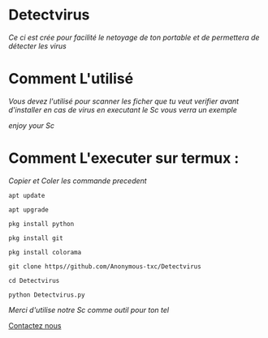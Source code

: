 # Detectvirus
*Ce ci est crée pour facilité le netoyage de ton portable et de permettera de détecter les virus*



# Comment L'utilisé
*Vous devez l'utilisé pour scanner les ficher que tu veut verifier  avant d'installer en cas de virus en executant le Sc vous verra un exemple*

*_enjoy your Sc_*



# Comment L'executer sur termux :
*Copier et Coler les commande precedent* 
```
apt update 

apt upgrade

pkg install python 

pkg install git

pkg install colorama

git clone https//github.com/Anonymous-txc/Detectvirus

cd Detectvirus

python Detectvirus.py
```

*Merci d'utilise notre Sc comme outil pour ton tel*

<a href="+50941050126">Contactez nous</a>





